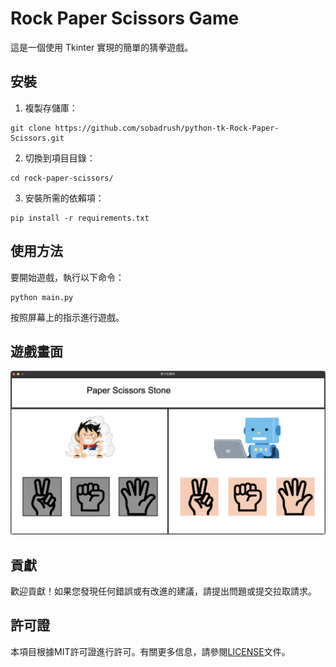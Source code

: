 #  Rock Paper Scissors Game
這是一個使用 Tkinter 實現的簡單的猜拳遊戲。

## 安裝

1. 複製存儲庫：
  ```
  git clone https://github.com/sobadrush/python-tk-Rock-Paper-Scissors.git
  ```

2. 切換到項目目錄：
  ```
  cd rock-paper-scissors/
  ```

3. 安裝所需的依賴項：
  ```
  pip install -r requirements.txt
  ```

## 使用方法

要開始遊戲，執行以下命令：
```
python main.py
```

按照屏幕上的指示進行遊戲。

## 遊戲畫面
![Game Screenshot](/github_pics/執行畫面.png)

## 貢獻

歡迎貢獻！如果您發現任何錯誤或有改進的建議，請提出問題或提交拉取請求。

## 許可證

本項目根據MIT許可證進行許可。有關更多信息，請參閱[LICENSE](LICENSE)文件。

